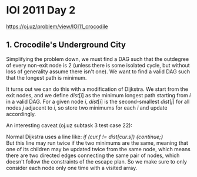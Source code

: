 # IOI 2011 Day 2

https://oj.uz/problem/view/IOI11_crocodile

## 1. Crocodile's Underground City

Simplifying the problem down, we must find a DAG such that the outdegree of every non-exit node is $2$ (unless there is some isolated cycle, but without loss of generality assume there isn't one). We want to find a valid DAG such that the longest path is minimum.

It turns out we can do this with a modification of Dijkstra. We start from the exit nodes, and we define $dist[i]$ as the minimum longest path starting from $i$ in a valid DAG. For a given node $i$, $dist[i]$ is the second-smallest $dist[j]$ for all nodes $j$ adjacent to $i$, so store two minimums for each $i$ and update accordingly. 

An interesting caveat (oj.uz subtask 3 test case 22):

Normal Dijkstra uses a line like: <i>if (cur.f != dist[cur.s]) {continue;}</i><br>
But this line may run twice if the two minimums are the same, meaning that one of its children may be updated twice from the same node, which means there are two directed edges connecting the same pair of nodes, which doesn't follow the constraints of the escape plan. So we make sure to only consider each node only one time with a visited array.
